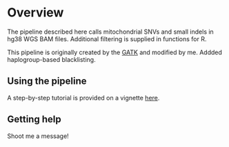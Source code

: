 # Overview

The pipeline described here calls mitochondrial SNVs and small indels in hg38 WGS BAM files. Additional filtering is supplied in functions for R. 

This pipeline is originally created by the [GATK](https://github.com/gatk-workflows/gatk4-mitochondria-pipeline) and modified by me. Addded haplogroup-based blacklisting.


## Using the pipeline

A step-by-step tutorial is provided on a vignette [here](https://github.com/jvandinter/MitoCallPipeline/vignette/). 

## Getting help

Shoot me a message!
